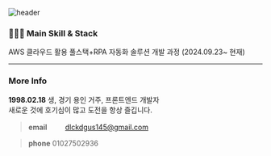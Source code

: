 ![header](https://capsule-render.vercel.app/api?type=rect&height=200&text=LCH%20Git%20Hub&fontAlign=70&stroke=00FF00&strokeWidth=3)


### 👩🏻‍💻 Main Skill & Stack











<!-- 
#### 🛠 사용해본 Skill & Stack


</h4>



  
### 🎥 Histories
<!-- | 23.06 | Dear-My-Univerest | 개인 프로젝트 | -->
<div align="center">
  

</div>

AWS 클라우드 활용 풀스택+RPA 자동화 솔루션 개발 과정 (2024.09.23~ 현재)

---

### More Info 

**1998.02.18** 생, 경기 용인 거주, 프론트엔드 개발자 \
새로운 것에 호기심이 많고 도전을 항상 즐깁니다.


> **email** 　　 dlckdgus145@gmail.com 

> ****phone****            01027502936

